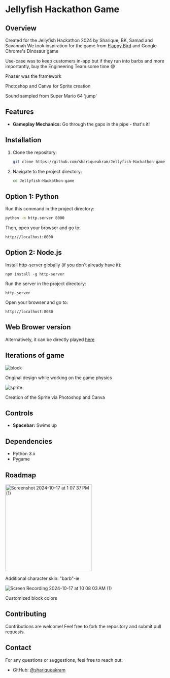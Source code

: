 # Jellyfish Hackathon Game

## Overview

Created for the Jellyfish Hackathon 2024 by Sharique, BK, Samad and Savannah
We took inspiration for the game from [Flappy Bird](https://flappybird.io/) and Google Chrome's Dinosaur game

Use-case was to keep customers in-app but if they run into barbs and more importantly, buy the Engineering Team some time 😅

Phaser was the framework

Photoshop and Canva for Sprite creation

Sound sampled from Super Mario 64 'jump'


## Features

- **Gameplay Mechanics:** Go through the gaps in the pipe - that's it!

## Installation

1. Clone the repository:
   ```sh
   git clone https://github.com/shariqueakram/Jellyfish-Hackathon-game.git
   ```
2. Navigate to the project directory:
   ```sh
   cd Jellyfish-Hackathon-game
   ```
## Option 1: Python

Run this command in the project directory:
   ```sh
   python -m http.server 8000
   ```

Then, open your browser and go to:
   ```
   http://localhost:8000
   ```
## Option 2: Node.js

Install http-server globally (if you don't already have it):
   ```
   npm install -g http-server
   ```
Run the server in the project directory:
   ```
   http-server
   ```
Open your browser and go to:
   ```
   http://localhost:8080
   ```


## Web Brower version

Alternatively, it can be directly played [here](https://sharique.xyz/jellyfish_hackathon-main/jellyfish_game.html)

## Iterations of game
![block](https://github.com/user-attachments/assets/6fb7f4f2-fd51-4859-a7c0-cf4e2c09e6dd)

Original design while working on the game physics

![sprite](https://github.com/user-attachments/assets/0a475c33-bdcc-472a-b2ef-30a8fdb360a8)

Creation of the Sprite via Photoshop and Canva

## Controls

- **Spacebar:** Swims up

## Dependencies

- Python 3.x
- Pygame

## Roadmap

<img width="273" alt="Screenshot 2024-10-17 at 1 07 37 PM (1)" src="https://github.com/user-attachments/assets/c9777fd0-aba2-48c4-bc0e-9cb7c135d011" />

Additional character skin: "barb"-ie

![Screen Recording 2024-10-17 at 10 08 03 AM (1)](https://github.com/user-attachments/assets/01b4a921-ed70-42bd-826d-092681ed4d0f)

Customized block colors


## Contributing

Contributions are welcome! Feel free to fork the repository and submit pull requests.


## Contact

For any questions or suggestions, feel free to reach out:

- GitHub: [@shariqueakram](https://github.com/shariqueakram)
